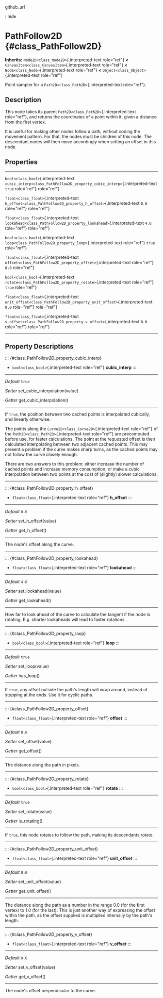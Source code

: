 github\_url

:   hide

PathFollow2D {#class_PathFollow2D}
============

**Inherits:** `Node2D<class_Node2D>`{.interpreted-text role="ref"}
**\<** `CanvasItem<class_CanvasItem>`{.interpreted-text role="ref"}
**\<** `Node<class_Node>`{.interpreted-text role="ref"} **\<**
`Object<class_Object>`{.interpreted-text role="ref"}

Point sampler for a `Path2D<class_Path2D>`{.interpreted-text
role="ref"}.

Description
-----------

This node takes its parent `Path2D<class_Path2D>`{.interpreted-text
role="ref"}, and returns the coordinates of a point within it, given a
distance from the first vertex.

It is useful for making other nodes follow a path, without coding the
movement pattern. For that, the nodes must be children of this node. The
descendant nodes will then move accordingly when setting an offset in
this node.

Properties
----------

  ---------------------------------------- ---------------------------------------------------------------------------- --------
  `bool<class_bool>`{.interpreted-text     `cubic_interp<class_PathFollow2D_property_cubic_interp>`{.interpreted-text   `true`
  role="ref"}                              role="ref"}                                                                  

  `float<class_float>`{.interpreted-text   `h_offset<class_PathFollow2D_property_h_offset>`{.interpreted-text           `0.0`
  role="ref"}                              role="ref"}                                                                  

  `float<class_float>`{.interpreted-text   `lookahead<class_PathFollow2D_property_lookahead>`{.interpreted-text         `4.0`
  role="ref"}                              role="ref"}                                                                  

  `bool<class_bool>`{.interpreted-text     `loop<class_PathFollow2D_property_loop>`{.interpreted-text role="ref"}       `true`
  role="ref"}                                                                                                           

  `float<class_float>`{.interpreted-text   `offset<class_PathFollow2D_property_offset>`{.interpreted-text role="ref"}   `0.0`
  role="ref"}                                                                                                           

  `bool<class_bool>`{.interpreted-text     `rotate<class_PathFollow2D_property_rotate>`{.interpreted-text role="ref"}   `true`
  role="ref"}                                                                                                           

  `float<class_float>`{.interpreted-text   `unit_offset<class_PathFollow2D_property_unit_offset>`{.interpreted-text     `0.0`
  role="ref"}                              role="ref"}                                                                  

  `float<class_float>`{.interpreted-text   `v_offset<class_PathFollow2D_property_v_offset>`{.interpreted-text           `0.0`
  role="ref"}                              role="ref"}                                                                  
  ---------------------------------------- ---------------------------------------------------------------------------- --------

Property Descriptions
---------------------

::: {#class_PathFollow2D_property_cubic_interp}
-   `bool<class_bool>`{.interpreted-text role="ref"} **cubic\_interp**
:::

  ----------- ----------------------------------
  *Default*   `true`

  *Setter*    set\_cubic\_interpolation(value)

  *Getter*    get\_cubic\_interpolation()
  ----------- ----------------------------------

If `true`, the position between two cached points is interpolated
cubically, and linearly otherwise.

The points along the `Curve2D<class_Curve2D>`{.interpreted-text
role="ref"} of the `Path2D<class_Path2D>`{.interpreted-text role="ref"}
are precomputed before use, for faster calculations. The point at the
requested offset is then calculated interpolating between two adjacent
cached points. This may present a problem if the curve makes sharp
turns, as the cached points may not follow the curve closely enough.

There are two answers to this problem: either increase the number of
cached points and increase memory consumption, or make a cubic
interpolation between two points at the cost of (slightly) slower
calculations.

------------------------------------------------------------------------

::: {#class_PathFollow2D_property_h_offset}
-   `float<class_float>`{.interpreted-text role="ref"} **h\_offset**
:::

  ----------- -----------------------
  *Default*   `0.0`

  *Setter*    set\_h\_offset(value)

  *Getter*    get\_h\_offset()
  ----------- -----------------------

The node\'s offset along the curve.

------------------------------------------------------------------------

::: {#class_PathFollow2D_property_lookahead}
-   `float<class_float>`{.interpreted-text role="ref"} **lookahead**
:::

  ----------- -----------------------
  *Default*   `4.0`

  *Setter*    set\_lookahead(value)

  *Getter*    get\_lookahead()
  ----------- -----------------------

How far to look ahead of the curve to calculate the tangent if the node
is rotating. E.g. shorter lookaheads will lead to faster rotations.

------------------------------------------------------------------------

::: {#class_PathFollow2D_property_loop}
-   `bool<class_bool>`{.interpreted-text role="ref"} **loop**
:::

  ----------- ------------------
  *Default*   `true`

  *Setter*    set\_loop(value)

  *Getter*    has\_loop()
  ----------- ------------------

If `true`, any offset outside the path\'s length will wrap around,
instead of stopping at the ends. Use it for cyclic paths.

------------------------------------------------------------------------

::: {#class_PathFollow2D_property_offset}
-   `float<class_float>`{.interpreted-text role="ref"} **offset**
:::

  ----------- --------------------
  *Default*   `0.0`

  *Setter*    set\_offset(value)

  *Getter*    get\_offset()
  ----------- --------------------

The distance along the path in pixels.

------------------------------------------------------------------------

::: {#class_PathFollow2D_property_rotate}
-   `bool<class_bool>`{.interpreted-text role="ref"} **rotate**
:::

  ----------- --------------------
  *Default*   `true`

  *Setter*    set\_rotate(value)

  *Getter*    is\_rotating()
  ----------- --------------------

If `true`, this node rotates to follow the path, making its descendants
rotate.

------------------------------------------------------------------------

::: {#class_PathFollow2D_property_unit_offset}
-   `float<class_float>`{.interpreted-text role="ref"} **unit\_offset**
:::

  ----------- --------------------------
  *Default*   `0.0`

  *Setter*    set\_unit\_offset(value)

  *Getter*    get\_unit\_offset()
  ----------- --------------------------

The distance along the path as a number in the range 0.0 (for the first
vertex) to 1.0 (for the last). This is just another way of expressing
the offset within the path, as the offset supplied is multiplied
internally by the path\'s length.

------------------------------------------------------------------------

::: {#class_PathFollow2D_property_v_offset}
-   `float<class_float>`{.interpreted-text role="ref"} **v\_offset**
:::

  ----------- -----------------------
  *Default*   `0.0`

  *Setter*    set\_v\_offset(value)

  *Getter*    get\_v\_offset()
  ----------- -----------------------

The node\'s offset perpendicular to the curve.
